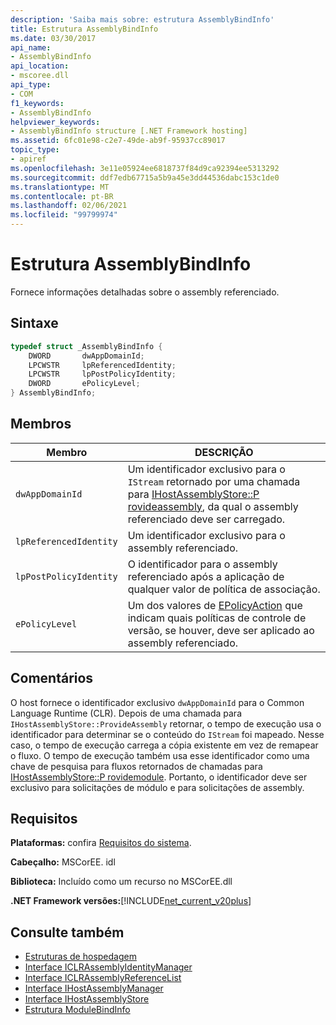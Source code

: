 ```yaml
---
description: 'Saiba mais sobre: estrutura AssemblyBindInfo'
title: Estrutura AssemblyBindInfo
ms.date: 03/30/2017
api_name:
- AssemblyBindInfo
api_location:
- mscoree.dll
api_type:
- COM
f1_keywords:
- AssemblyBindInfo
helpviewer_keywords:
- AssemblyBindInfo structure [.NET Framework hosting]
ms.assetid: 6fc01e98-c2e7-49de-ab9f-95937cc89017
topic_type:
- apiref
ms.openlocfilehash: 3e11e05924ee6818737f84d9ca92394ee5313292
ms.sourcegitcommit: ddf7edb67715a5b9a45e3dd44536dabc153c1de0
ms.translationtype: MT
ms.contentlocale: pt-BR
ms.lasthandoff: 02/06/2021
ms.locfileid: "99799974"
---
```

# <a name="assemblybindinfo-structure"></a>Estrutura AssemblyBindInfo

Fornece informações detalhadas sobre o assembly referenciado.  
  
## <a name="syntax"></a>Sintaxe  
  
```cpp  
typedef struct _AssemblyBindInfo {  
    DWORD       dwAppDomainId;  
    LPCWSTR     lpReferencedIdentity;  
    LPCWSTR     lpPostPolicyIdentity;  
    DWORD       ePolicyLevel;  
} AssemblyBindInfo;  
```  
  
## <a name="members"></a>Membros  
  
|Membro|DESCRIÇÃO|  
|------------|-----------------|  
|`dwAppDomainId`|Um identificador exclusivo para o `IStream` retornado por uma chamada para [IHostAssemblyStore::P rovideassembly](ihostassemblystore-provideassembly-method.md), da qual o assembly referenciado deve ser carregado.|  
|`lpReferencedIdentity`|Um identificador exclusivo para o assembly referenciado.|  
|`lpPostPolicyIdentity`|O identificador para o assembly referenciado após a aplicação de qualquer valor de política de associação.|  
|`ePolicyLevel`|Um dos valores de [EPolicyAction](epolicyaction-enumeration.md) que indicam quais políticas de controle de versão, se houver, deve ser aplicado ao assembly referenciado.|  
  
## <a name="remarks"></a>Comentários  

 O host fornece o identificador exclusivo `dwAppDomainId` para o Common Language Runtime (CLR). Depois de uma chamada para `IHostAssemblyStore::ProvideAssembly` retornar, o tempo de execução usa o identificador para determinar se o conteúdo do `IStream` foi mapeado. Nesse caso, o tempo de execução carrega a cópia existente em vez de remapear o fluxo. O tempo de execução também usa esse identificador como uma chave de pesquisa para fluxos retornados de chamadas para [IHostAssemblyStore::P rovidemodule](ihostassemblystore-providemodule-method.md). Portanto, o identificador deve ser exclusivo para solicitações de módulo e para solicitações de assembly.  
  
## <a name="requirements"></a>Requisitos  

 **Plataformas:** confira [Requisitos do sistema](../../get-started/system-requirements.md).  
  
 **Cabeçalho:** MSCorEE. idl  
  
 **Biblioteca:** Incluído como um recurso no MSCorEE.dll  
  
 **.NET Framework versões:**[!INCLUDE[net_current_v20plus](../../../../includes/net-current-v20plus-md.md)]  
  
## <a name="see-also"></a>Consulte também

- [Estruturas de hospedagem](hosting-structures.md)
- [Interface ICLRAssemblyIdentityManager](iclrassemblyidentitymanager-interface.md)
- [Interface ICLRAssemblyReferenceList](iclrassemblyreferencelist-interface.md)
- [Interface IHostAssemblyManager](ihostassemblymanager-interface.md)
- [Interface IHostAssemblyStore](ihostassemblystore-interface.md)
- [Estrutura ModuleBindInfo](modulebindinfo-structure.md)
